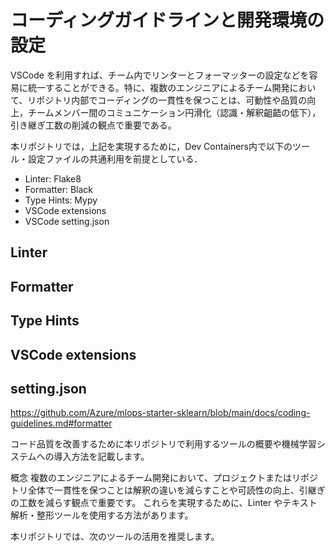 # コーディングガイドラインと開発環境の設定

VSCode を利用すれば、チーム内でリンターとフォーマッターの設定などを容易に統一することができる。特に、複数のエンジニアによるチーム開発において、リポジトリ内部でコーディングの一貫性を保つことは、可動性や品質の向上，チームメンバー間のコミュニケーション円滑化（認識・解釈齟齬の低下），引き継ぎ工数の削減の観点で重要である。

本リポジトリでは，上記を実現するために，Dev Containers内で以下のツール・設定ファイルの共通利用を前提としている．

- Linter: Flake8
- Formatter: Black
- Type Hints: Mypy
- VSCode extensions
- VSCode setting.json

## Linter

## Formatter

## Type Hints

## VSCode extensions

## setting.json


https://github.com/Azure/mlops-starter-sklearn/blob/main/docs/coding-guidelines.md#formatter



コード品質を改善するために本リポジトリで利用するツールの概要や機械学習システムへの導入方法を記載します。

概念
複数のエンジニアによるチーム開発において、プロジェクトまたはリポジトリ全体で一貫性を保つことは解釈の違いを減らすことや可読性の向上、引継ぎの工数を減らす観点で重要です。 これらを実現するために、Linter やテキスト解析・整形ツールを使用する方法があります。

本リポジトリでは、次のツールの活用を推奨します。
